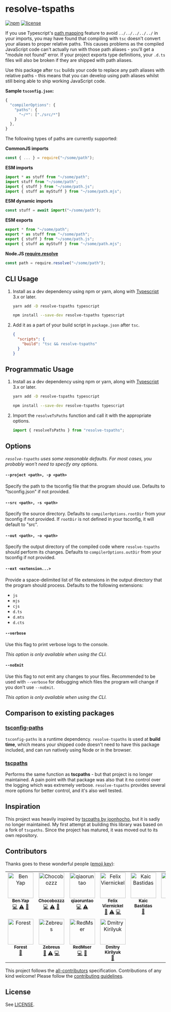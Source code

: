 # resolve-tspaths

[![npm](https://img.shields.io/npm/v/resolve-tspaths?style=flat-square)](https://www.npmjs.com/package/resolve-tspaths)
[![license](https://img.shields.io/:license-mit-blue.svg?style=flat-square)](LICENSE)

If you use Typescript's
[path mapping](https://www.typescriptlang.org/docs/handbook/module-resolution.html#path-mapping)
feature to avoid `../../../../../` in your imports, you may have found that
compiling with `tsc` doesn't convert your aliases to proper relative paths. This
causes problems as the compiled JavaScript code can't actually run with those
path aliases - you'll get a "module not found" error. If your project exports
type definitions, your `.d.ts` files will also be broken if they are shipped
with path aliases.

Use this package after `tsc` builds your code to replace any path aliases with
relative paths - this means that you can develop using path aliases whilst still
being able to ship working JavaScript code.

**Sample `tsconfig.json`:**

```ts
{
  "compilerOptions": {
    "paths": {
      "~/*": ["./src/*"]
    }
  },
}

```

The following types of paths are currently supported:

**CommonJS imports**

```ts
const { ... } = require("~/some/path");
```

**ESM imports**

```ts
import * as stuff from "~/some/path";
import stuff from "~/some/path";
import { stuff } from "~/some/path.js";
import { stuff as myStuff } from "~/some/path.mjs";
```

**ESM dynamic imports**

```ts
const stuff = await import("~/some/path");
```

**ESM exports**

```ts
export * from "~/some/path";
export * as stuff from "~/some/path";
export { stuff } from "~/some/path.js";
export { stuff as myStuff } from "~/some/path.mjs";
```

**Node.JS
[require.resolve](https://nodejs.org/api/modules.html#requireresolverequest-options)**

```ts
const path = require.resolve("~/some/path");
```

## CLI Usage

1. Install as a dev dependency using npm or yarn, along with
   [Typescript](https://www.npmjs.com/package/typescript) 3.x or later.

   ```sh
   yarn add -D resolve-tspaths typescript
   ```

   ```sh
   npm install --save-dev resolve-tspaths typescript
   ```

2. Add it as a part of your build script in `package.json` after `tsc`.

   ```json
   {
     "scripts": {
       "build": "tsc && resolve-tspaths"
     }
   }
   ```

## Programmatic Usage

1. Install as a dev dependency using npm or yarn, along with
   [Typescript](https://www.npmjs.com/package/typescript) 3.x or later.

   ```sh
   yarn add -D resolve-tspaths typescript
   ```

   ```sh
   npm install --save-dev resolve-tspaths typescript
   ```

2. Import the `resolveTsPaths` function and call it with the appropriate
   options.

   ```ts
   import { resolveTsPaths } from "resolve-tspaths";
   ```

## Options

_`resolve-tspaths` uses some reasonable defaults. For most cases, you probably
won't need to specify any options._

#### `--project <path>, -p <path>`

Specify the path to the tsconfig file that the program should use. Defaults to
"tsconfig.json" if not provided.

#### `--src <path>, -s <path>`

Specify the source directory. Defaults to `compilerOptions.rootDir` from your
tsconfig if not provided. If `rootDir` is not defined in your tsconfig, it will
default to "src".

#### `--out <path>, -o <path>`

Specify the output directory of the compiled code where `resolve-tspaths` should
perform its changes. Defaults to `compilerOptions.outDir` from your tsconfig if
not provided.

#### `--ext <extension...>`

Provide a space-delimited list of file extensions in the output directory that
the program should process. Defaults to the following extensions:

- `js`
- `mjs`
- `cjs`
- `d.ts`
- `d.mts`
- `d.cts`

#### `--verbose`

Use this flag to print verbose logs to the console.

_This option is only available when using the CLI._

#### `--noEmit`

Use this flag to not emit any changes to your files. Recommended to be used with
`--verbose` for debugging which files the program will change if you don't use
`--noEmit`.

_This option is only available when using the CLI._

## Comparison to existing packages

### [tsconfig-paths](https://github.com/dividab/tsconfig-paths)

`tsconfig-paths` is a runtime dependency. `resolve-tspaths` is used at **build
time**, which means your shipped code doesn't need to have this package
included, and can run natively using Node or in the browser.

### [tscpaths](https://github.com/joonhocho/tscpaths)

Performs the same function as **tscpaths** - but that project is no longer
maintained. A pain point with that package was also that it no control over the
logging which was extremely verbose. `resolve-tspaths` provides several more
options for better control, and it's also well tested.

## Inspiration

This project was heavily inspired by
[tscpaths by joonhocho](https://github.com/joonhocho/tscpaths), but it is sadly
no longer maintained. My first attempt at building this library was based on a
fork of `tscpaths`. Since the project has matured, it was moved out to its own
repository.

## Contributors

Thanks goes to these wonderful people
([emoji key](https://allcontributors.org/docs/en/emoji-key)):

<!-- ALL-CONTRIBUTORS-LIST:START - Do not remove or modify this section -->
<!-- prettier-ignore-start -->
<!-- markdownlint-disable -->
<table>
  <tbody>
    <tr>
      <td align="center" valign="top" width="14.28%"><a href="https://github.com/benyap"><img src="https://avatars.githubusercontent.com/u/19235373?v=4?s=80" width="80px;" alt="Ben Yap"/><br /><sub><b>Ben Yap</b></sub></a><br /><a href="https://github.com/benyap/resolve-tspaths/commits?author=benyap" title="Code">💻</a> <a href="https://github.com/benyap/resolve-tspaths/commits?author=benyap" title="Tests">⚠️</a> <a href="https://github.com/benyap/resolve-tspaths/commits?author=benyap" title="Documentation">📖</a></td>
      <td align="center" valign="top" width="14.28%"><a href="https://github.com/Chocobozzz"><img src="https://avatars.githubusercontent.com/u/5180488?v=4?s=80" width="80px;" alt="Chocobozzz"/><br /><sub><b>Chocobozzz</b></sub></a><br /><a href="https://github.com/benyap/resolve-tspaths/commits?author=Chocobozzz" title="Code">💻</a> <a href="https://github.com/benyap/resolve-tspaths/commits?author=Chocobozzz" title="Tests">⚠️</a> <a href="https://github.com/benyap/resolve-tspaths/issues?q=author%3AChocobozzz" title="Bug reports">🐛</a></td>
      <td align="center" valign="top" width="14.28%"><a href="https://qiaoruntao.com"><img src="https://avatars.githubusercontent.com/u/5846433?v=4?s=80" width="80px;" alt="qiaoruntao"/><br /><sub><b>qiaoruntao</b></sub></a><br /><a href="https://github.com/benyap/resolve-tspaths/commits?author=qiaoruntao" title="Code">💻</a> <a href="https://github.com/benyap/resolve-tspaths/commits?author=qiaoruntao" title="Tests">⚠️</a></td>
      <td align="center" valign="top" width="14.28%"><a href="https://github.com/4nickel"><img src="https://avatars.githubusercontent.com/u/57354511?v=4?s=80" width="80px;" alt="Felix Viernickel"/><br /><sub><b>Felix Viernickel</b></sub></a><br /><a href="https://github.com/benyap/resolve-tspaths/issues?q=author%3A4nickel" title="Bug reports">🐛</a> <a href="https://github.com/benyap/resolve-tspaths/commits?author=4nickel" title="Tests">⚠️</a> <a href="https://github.com/benyap/resolve-tspaths/commits?author=4nickel" title="Code">💻</a></td>
      <td align="center" valign="top" width="14.28%"><a href="http://kaic.dev"><img src="https://avatars.githubusercontent.com/u/9873486?v=4?s=80" width="80px;" alt="Kaic Bastidas"/><br /><sub><b>Kaic Bastidas</b></sub></a><br /><a href="#ideas-tcK1" title="Ideas, Planning, & Feedback">🤔</a></td>
      <td align="center" valign="top" width="14.28%"><a href="https://github.com/Atlinx"><img src="https://avatars.githubusercontent.com/u/25368491?v=4?s=80" width="80px;" alt="Atlinx"/><br /><sub><b>Atlinx</b></sub></a><br /><a href="#ideas-Atlinx" title="Ideas, Planning, & Feedback">🤔</a></td>
      <td align="center" valign="top" width="14.28%"><a href="http://wintercounter.me"><img src="https://avatars.githubusercontent.com/u/963776?v=4?s=80" width="80px;" alt="Victor Vincent"/><br /><sub><b>Victor Vincent</b></sub></a><br /><a href="#ideas-wintercounter" title="Ideas, Planning, & Feedback">🤔</a> <a href="https://github.com/benyap/resolve-tspaths/issues?q=author%3Awintercounter" title="Bug reports">🐛</a></td>
    </tr>
    <tr>
      <td align="center" valign="top" width="14.28%"><a href="https://www.linkedin.com/in/forest-beaver-110965159/"><img src="https://avatars.githubusercontent.com/u/33011274?v=4?s=80" width="80px;" alt="Forest"/><br /><sub><b>Forest</b></sub></a><br /><a href="https://github.com/benyap/resolve-tspaths/issues?q=author%3AForestBeaver" title="Bug reports">🐛</a></td>
      <td align="center" valign="top" width="14.28%"><a href="http://einhorn.jetzt"><img src="https://avatars.githubusercontent.com/u/1557253?v=4?s=80" width="80px;" alt="Zebreus"/><br /><sub><b>Zebreus</b></sub></a><br /><a href="https://github.com/benyap/resolve-tspaths/issues?q=author%3AZebreus" title="Bug reports">🐛</a> <a href="https://github.com/benyap/resolve-tspaths/commits?author=Zebreus" title="Tests">⚠️</a> <a href="https://github.com/benyap/resolve-tspaths/commits?author=Zebreus" title="Code">💻</a></td>
      <td align="center" valign="top" width="14.28%"><a href="https://github.com/RedMser"><img src="https://avatars.githubusercontent.com/u/5117197?v=4?s=80" width="80px;" alt="RedMser"/><br /><sub><b>RedMser</b></sub></a><br /><a href="https://github.com/benyap/resolve-tspaths/commits?author=RedMser" title="Code">💻</a> <a href="https://github.com/benyap/resolve-tspaths/issues?q=author%3ARedMser" title="Bug reports">🐛</a></td>
      <td align="center" valign="top" width="14.28%"><a href="https://github.com/Jokero"><img src="https://avatars.githubusercontent.com/u/434135?v=4?s=80" width="80px;" alt="Dmitry Kirilyuk"/><br /><sub><b>Dmitry Kirilyuk</b></sub></a><br /><a href="https://github.com/benyap/resolve-tspaths/issues?q=author%3AJokero" title="Bug reports">🐛</a></td>
    </tr>
  </tbody>
</table>

<!-- markdownlint-restore -->
<!-- prettier-ignore-end -->

<!-- ALL-CONTRIBUTORS-LIST:END -->

This project follows the
[all-contributors](https://github.com/all-contributors/all-contributors)
specification. Contributions of any kind welcome! Please follow the
[contributing guidelines](CONTRIBUTING.md).

## License

See [LICENSE](LICENSE).
